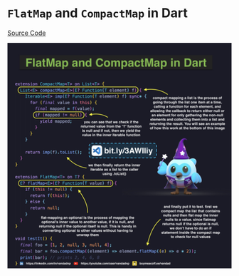 # `FlatMap` and `CompactMap` in Dart

[Source Code](flatmap-and-compactmap-in-dart.dart)

![](flatmap-and-compactmap-in-dart.jpg)
